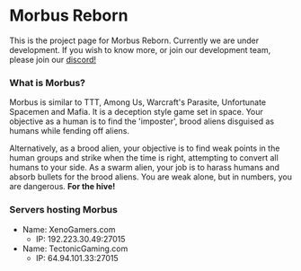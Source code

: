 # Morbus Reborn

This is the project page for Morbus Reborn. Currently we are under development. If you wish to know more, or join our development team, please join our [discord!](https://discord.gg/kRUjxh5)

### What is Morbus?
Morbus is similar to TTT, Among Us, Warcraft's Parasite, Unfortunate Spacemen and Mafia. It is a deception style game set in space.  Your objective as a human is to find the 'imposter', brood aliens disguised as humans while fending off aliens. 

Alternatively, as a brood alien, your objective is to find weak points in the human groups and strike when the time is right, attempting to convert all humans to your side. As a swarm alien, your job is to harass humans and absorb bullets for the brood aliens. You are weak alone, but in numbers, you are dangerous. **For the hive!**

### Servers hosting Morbus
* Name: XenoGamers.com
  * IP: 192.223.30.49:27015
* Name: TectonicGaming.com
  * IP: 64.94.101.33:27015

